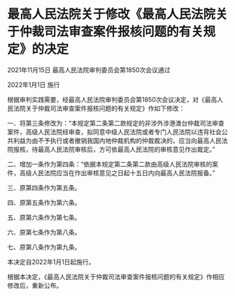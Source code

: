 # 最高人民法院关于修改《最高人民法院关于仲裁司法审查案件报核问题的有关规定》的决定

2021年11月15日 最高人民法院审判委员会第1850次会议通过

2022年1月1日 施行

根据审判实践需要，经最高人民法院审判委员会第1850次会议决定，对《最高人民法院关于仲裁司法审查案件报核问题的有关规定》作如下修改：

一、将第三条修改为：“本规定第二条第二款规定的非涉外涉港澳台仲裁司法审查案件，高级人民法院经审查，拟同意中级人民法院或者专门人民法院以违背社会公共利益为由不予执行或者撤销我国内地仲裁机构的仲裁裁决的，应当向最高人民法院报核，待最高人民法院审核后，方可依最高人民法院的审核意见作出裁定。”

二、增加一条作为第四条：“依据本规定第二条第二款由高级人民法院审核的案件，高级人民法院应当在作出审核意见之日起十五日内向最高人民法院报备。”

三、原第四条作为第五条。

四、原第五条作为第六条。

五、原第六条作为第七条。

六、原第七条作为第八条。

七、原第八条作为第九条。

本决定自2022年1月1日起施行。

根据本决定，《最高人民法院关于仲裁司法审查案件报核问题的有关规定》作相应修改后，重新公布。
